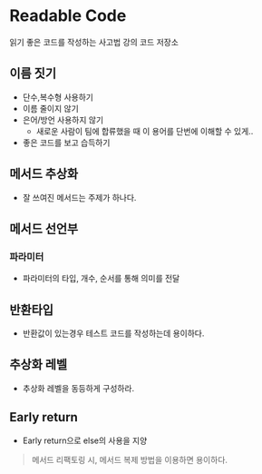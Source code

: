 # Readable Code
읽기 좋은 코드를 작성하는 사고법 강의 코드 저장소

## 이름 짓기

+ 단수,복수형 사용하기  
+ 이름 줄이지 않기
+ 은어/방언 사용하지 않기
  + 새로운 사람이 팀에 합류했을 때 이 용어를 단번에 이해할 수 있게..  
+ 좋은 코드를 보고 습득하기

## 메서드 추상화 

+ 잘 쓰여진 메서드는 주제가 하나다.

## 메서드 선언부 

### 파라미터 
+ 파라미터의 타입, 개수, 순서를 통해 의미를 전달

## 반환타입 
+ 반환값이 있는경우 테스트 코드를 작성하는데 용이하다.

## 추상화 레벨 
+ 추상화 레벨을 동등하게 구성하라.

## Early return
+ Early return으로 else의 사용을 지양

> 메서드 리팩토링 시, 메서드 복제 방법을 이용하면 용이하다.